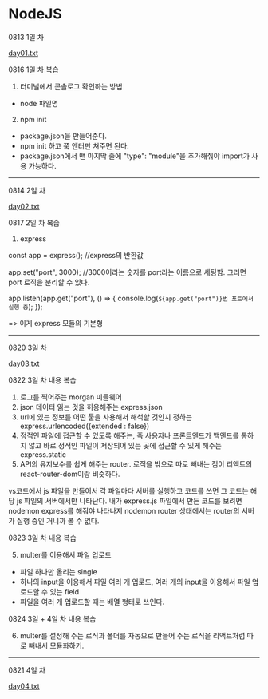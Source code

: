 # NodeJS

0813 1일 차

[day01.txt](https://github.com/hyounji375/NodeJS/files/9333037/day01.txt)

0816 1일 차 복습

1. 터미널에서 콘솔로그 확인하는 방법
  - node 파일명
 
2. npm init
  - package.json을 만들어준다.
  - npm init 하고 쭉 엔터만 쳐주면 된다.
  - package.json에서 맨 마지막 줄에 "type": "module"을 추가해줘야 import가 사용 가능하다.
--------------------------------------------------------------------------------------------------------------------------------------

0814 2일 차

[day02.txt](https://github.com/hyounji375/NodeJS/files/9333039/day02.txt)

0817 2일 차 복습

1. express 

const app = express();
//express의 반환값

app.set("port", 3000);
//3000이라는 숫자를 port라는 이름으로 세팅함. 그러면 port 로직을 분리할 수 있다.

app.listen(app.get("port"), () => {
  console.log(`${app.get("port")}번 포트에서 실행 중`);
});

=> 이게 express 모듈의 기본형

--------------------------------------------------------------------------------------------------------------------------------------

0820 3일 차

[day03.txt](https://github.com/hyounji375/NodeJS/files/9387283/day03.txt)

0822 3일 차 내용 복습

1. 로그를 찍어주는 morgan 미들웨어
2. json 데이터 읽는 것을 허용해주는 express.json
3. url에 있는 정보를 어떤 툴을 사용해서 해석할 것인지 정하는 express.urlencoded({extended : false})
4. 정적인 파일에 접근할 수 있도록 해주는, 즉 사용자나 프론트엔드가 백엔드를 통하지 않고 바로 정적인 파일이 저장되어 있는 곳에 접근할 수 있게 해주는 express.static
5. API의 유지보수를 쉽게 해주는 router. 
   로직을 밖으로 따로 빼내는 점이 리액트의 react-router-dom이랑 비슷하다.
   
vs코드에서 js 파일을 만들어서 각 파일마다 서버를 실행하고 코드를 쓰면 그 코드는 해당 js 파일의 서버에서만 나타난다.
내가 express.js 파일에서 만든 코드를 보려면 nodemon express를 해줘야 나타나지 nodemon router 상태에서는 router의 서버가 실행 중인 거니까 볼 수 없다.

0823 3일 차 내용 복습

5. multer를 이용해서 파일 업로드 
  - 파일 하나만 올리는 single
  - 하나의 input을 이용해서 파일 여러 개 업로드, 여러 개의 input을 이용해서 파일 업로드할 수 있는 field
  - 파일을 여러 개 업로드할 때는 배열 형태로 쓰인다.
 
 0824 3일 + 4일 차 내용 복습
 
 6. multer를 설정해 주는 로직과 폴더를 자동으로 만들어 주는 로직을 리액트처럼 따로 빼내서 모듈화하기.
 
--------------------------------------------------------------------------------------------------------------------------------------

0821 4일 차

[day04.txt](https://github.com/hyounji375/NodeJS/files/9389179/day04.txt)

